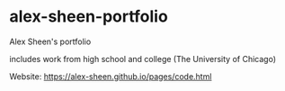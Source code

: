# alex-sheen-portfolio

Alex Sheen's portfolio

includes work from high school and college (The University of Chicago)

Website:
https://alex-sheen.github.io/pages/code.html

